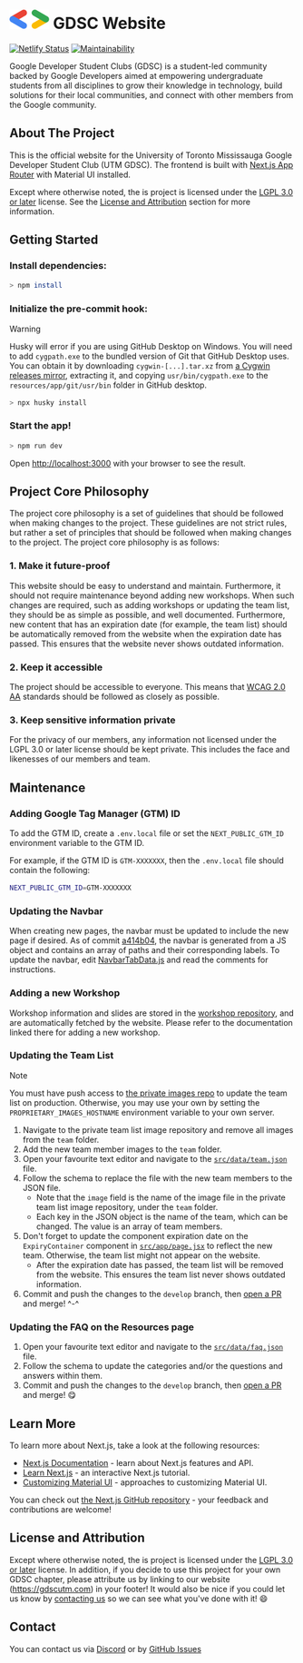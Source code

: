 <h1>
	<picture>
		<img alt="Google Developers Bracket" src="./src/assets/graphics/bracket.svg" height="34">
	</picture>
	GDSC Website
</h1>

[![Netlify Status](https://api.netlify.com/api/v1/badges/30870ebd-b4fa-4c6b-888e-da18cfb2f0b1/deploy-status)](https://app.netlify.com/sites/gdscutm/deploys) [![Maintainability](https://api.codeclimate.com/v1/badges/90a63eebb216f087e575/maintainability)](https://codeclimate.com/github/utmgdsc/website/maintainability)

Google Developer Student Clubs (GDSC) is a student-led community backed by Google Developers aimed at empowering undergraduate students from all disciplines to grow their knowledge in technology, build solutions for their local communities, and connect with other members from the Google community.

## About The Project

This is the official website for the University of Toronto Mississauga Google Developer Student Club (UTM GDSC). The frontend is built with [Next.js App Router](https://nextjs.org/docs/app) with Material UI installed.

Except where otherwise noted, the is project is licensed under the [LGPL 3.0 or later](https://www.gnu.org/licenses/lgpl-3.0.html) license. See the [License and Attribution](#license-and-attribution) section for more information.

## Getting Started

### Install dependencies:
```sh
> npm install
```

### Initialize the pre-commit hook:
> [!WARNING]
> Husky will error if you are using GitHub Desktop on Windows. You will need to add `cygpath.exe` to the bundled version of Git that GitHub Desktop uses.
> You can obtain it by downloading `cygwin-[...].tar.xz` from [a Cygwin releases mirror](https://mirror.csclub.uwaterloo.ca/cygwin/x86_64/release/cygwin/), extracting it, and copying `usr/bin/cygpath.exe` to the `resources/app/git/usr/bin` folder in GitHub desktop.
```sh
> npx husky install
```

### Start the app!
```sh
> npm run dev
```

Open [http://localhost:3000](http://localhost:3000) with your browser to see the result.


## Project Core Philosophy
The project core philosophy is a set of guidelines that should be followed when making changes to the project. These guidelines are not strict rules, but rather a set of principles that should be followed when making changes to the project. The project core philosophy is as follows:

### 1. Make it future-proof
This website should be easy to understand and maintain. Furthermore, it should not require maintenance beyond adding new workshops. When such changes are required, such as adding workshops or updating the team list, they should be as simple as possible, and well documented. Furthermore, new content that has an expiration date (for example, the team list) should be automatically removed from the website when the expiration date has passed. This ensures that the website never shows outdated information.

### 2. Keep it accessible
The project should be accessible to everyone. This means that [WCAG 2.0 AA](https://www.w3.org/WAI/WCAG22/quickref/?versions=2.1) standards should be followed as closely as possible.

### 3. Keep sensitive information private
For the privacy of our members, any information not licensed under the LGPL 3.0 or later license should be kept private. This includes the face and likenesses of our members and team.


## Maintenance
### Adding Google Tag Manager (GTM) ID
To add the GTM ID, create a `.env.local` file or set the `NEXT_PUBLIC_GTM_ID` environment variable to the GTM ID.

For example, if the GTM ID is `GTM-XXXXXXX`, then the `.env.local` file should contain the following:
```sh
NEXT_PUBLIC_GTM_ID=GTM-XXXXXXX
```

### Updating the Navbar
When creating new pages, the navbar must be updated to include the new page if desired. As of commit [a414b04](https://github.com/utmgdsc/website/commit/a414b0440bb11440ceb96d05d8d7da0d856da6cd), the navbar is generated from a JS object and contains an array of paths and their corresponding labels. To update the navbar, edit [NavbarTabData.js](https://github.com/utmgdsc/website/blob/main/src/data/NavbarTabData.js) and read the comments for instructions.


### Adding a new Workshop
Workshop information and slides are stored in the [workshop repository](https://github.com/utmgdsc/workshops), and are automatically fetched by the website. Please refer to the documentation linked there for adding a new workshop.

### Updating the Team List
> [!NOTE]
> You must have push access to [the private images repo](https://github.com/utmgdsc/website_proprietary) to update the team list on production. Otherwise, you may use your own by setting the `PROPRIETARY_IMAGES_HOSTNAME` environment variable to your own server.

1. Navigate to the private team list image repository and remove all images from the `team` folder.
2. Add the new team member images to the `team` folder.
3. Open your favourite text editor and navigate to the [`src/data/team.json`](https://github.com/utmgdsc/website/blob/main/src/data/team.json) file.
4. Follow the schema to replace the file with the new team members to the JSON file.
	- Note that the `image` field is the name of the image file in the private team list image repository, under the `team` folder.
	- Each key in the JSON object is the name of the team, which can be changed. The value is an array of team members.
5. Don't forget to update the component expiration date on the `ExpiryContainer` component in [`src/app/page.jsx`](https://github.com/utmgdsc/website/blob/main/src/app/page.jsx) to reflect the new team. Otherwise, the team list might not appear on the website.
   - After the expiration date has passed, the team list will be removed from the website. This ensures the team list never shows outdated information.
6. Commit and push the changes to the `develop` branch, then [open a PR](https://github.com/utmgdsc/website/compare/main...develop) and merge! ^-^

### Updating the FAQ on the Resources page
1. Open your favourite text editor and navigate to the [`src/data/faq.json`](https://github.com/utmgdsc/website/blob/main/src/data/faq.json) file.
2. Follow the schema to update the categories and/or the questions and answers within them.
3. Commit and push the changes to the `develop` branch, then [open a PR](https://github.com/utmgdsc/website/compare/main...develop) and merge! :yum:

## Learn More
To learn more about Next.js, take a look at the following resources:

- [Next.js Documentation](https://nextjs.org/docs) - learn about Next.js features and API.
- [Learn Next.js](https://nextjs.org/learn) - an interactive Next.js tutorial.
- [Customizing Material UI](https://mui.com/material-ui/customization/how-to-customize/) - approaches to customizing Material UI.

You can check out [the Next.js GitHub repository](https://github.com/vercel/next.js/) - your feedback and contributions are welcome!

## License and Attribution

Except where otherwise noted, the is project is licensed under the [LGPL 3.0 or later](https://www.gnu.org/licenses/lgpl-3.0.html) license. In addition, if you decide to use this project for your own GDSC chapter, please attribute us by linking to our website (https://gdscutm.com) in your footer! It would also be nice if you could let us know by [contacting us](#contact) so we can see what you've done with it! :smile:

## Contact
You can contact us via [Discord](https://discord.gg/FMJNvhXJAa) or by [GitHub Issues](https://github.com/utmgdsc/website/issues/new/choose)
